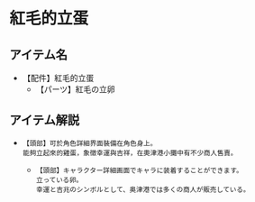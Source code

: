 # 紅毛的立蛋
## アイテム名
 - 【配件】紅毛的立蛋
   - 【パーツ】紅毛の立卵

## アイテム解説
 - ```
   【頭部】可於角色詳細界面裝備在角色身上。
   能夠立起來的雞蛋，象徴幸運與吉祥，在奧津港小攤中有不少商人售賣。 
   ```
   - ```
     【頭部】キャラクター詳細画面でキャラに装着することができます。
     立っている卵。
     幸運と吉兆のシンボルとして、奥津港では多くの商人が販売している。
     ```